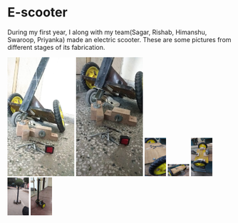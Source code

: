 # E-scooter
During my first year, I along with my team(Sagar, Rishab, Himanshu, Swaroop, Priyanka) made an electric scooter. These are some pictures from different stages of its fabrication.

<img src="https://github.com/4rr0w/E-scooter/blob/main/images/1.jpeg" width="150"> <img src="https://github.com/4rr0w/E-scooter/blob/main/images/2.jpeg" width="150">
<img src="https://github.com/4rr0w/E-scooter/blob/main/images/3.jpeg" width="48">
<img src="https://github.com/4rr0w/E-scooter/blob/main/images/4.jpeg" width="48">
<img src="https://github.com/4rr0w/E-scooter/blob/main/images/5.jpeg" width="48">
<img src="https://github.com/4rr0w/E-scooter/blob/main/images/6.jpeg" width="48">
<img src="https://github.com/4rr0w/E-scooter/blob/main/images/7.jpeg" width="48">
